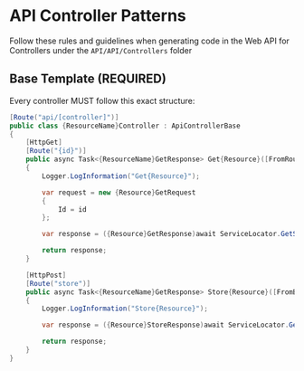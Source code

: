 # API Controller Patterns

Follow these rules and guidelines when generating code in the Web API for Controllers under the `API/API/Controllers` folder

## Base Template (REQUIRED)
Every controller MUST follow this exact structure:

```csharp
[Route("api/[controller]")]
public class {ResourceName}Controller : ApiControllerBase
{
    [HttpGet]
    [Route("{id}")]
    public async Task<{ResourceName}GetResponse> Get{Resource}([FromRoute] Guid id)
    {
        Logger.LogInformation("Get{Resource}");

        var request = new {Resource}GetRequest
        {
            Id = id
        };

        var response = ({Resource}GetResponse)await ServiceLocator.GetService<I{Resource}Manager>().Get{Resource}(request);

        return response;
    }

    [HttpPost]
    [Route("store")]
    public async Task<{ResourceName}GetResponse> Store{Resource}([FromBody] {Resource}StoreRequest request)
    {
        Logger.LogInformation("Store{Resource}");

        var response = ({Resource}StoreResponse)await ServiceLocator.GetService<I{Resource}Manager>().Store{Resource}(request);

        return response;
    }
}
```